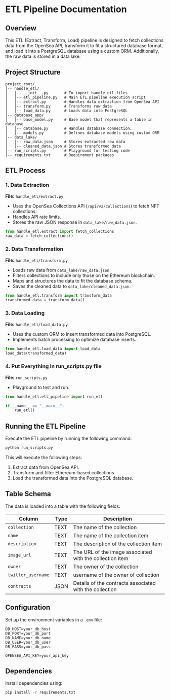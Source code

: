# ETL Pipeline Documentation

## Overview

This ETL (Extract, Transform, Load) pipeline is designed to fetch collections data from the OpenSea API, transform it to fit a structured database format, and load it into a PostgreSQL database using a custom ORM. Additionally, the raw data is stored in a data lake.

## Project Structure

```
project_root/
│-- handle_etl/
│   │-- __init__.py       # To import handle_etl files
│   │-- etl_pipeline.py   # Main ETL pipeline execution script
│   │-- extract.py        # Handles data extraction from OpenSea API
│   │-- transform.py      # Transforms raw data
│   │-- load_data.py      # Loads data into PostgreSQL
│-- database_app/
│   │-- base_model.py     # Base model that represents a table in database
│   │-- database.py       # Handles database connection.
│   │-- models.py         # Defines database models using custom ORM
│-- data_lake/
│   │-- raw_data.json     # Stores extracted raw data
│   │-- cleaned_data.json # Stores transformed data
│-- run_scripts.py        # Playground for testing code
│-- requirements.txt      # Requirement packages
```

## ETL Process

### 1. Data Extraction

**File:** `handle_etl/extract.py`

- Uses the OpenSea Collections API (`/api/v2/collections`) to fetch NFT collections.
- Handles API rate limits.
- Stores the raw JSON response in `data_lake/raw_data.json`.

```python
from handle_etl.extract import fetch_collections
raw_data = fetch_collections()
```

### 2. Data Transformation

**File:** `handle_etl/transform.py`

- Loads raw data from `data_lake/raw_data.json`.
- Filters collections to include only those on the Ethereum blockchain.
- Maps and structures the data to fit the database schema.
- Saves the cleaned data to `data_lake/cleaned_data.json`.

```python
from handle_etl.transform import transform_data
transformed_data = transform_data()
```

### 3. Data Loading

**File:** `handle_etl/load_data.py`

- Uses the custom ORM to insert transformed data into PostgreSQL.
- Implements batch processing to optimize database inserts.

```python
from handle_etl.load_data import load_data
load_data(transformed_data)
```

### 4. Put Everything in run_scripts.py file

**File:** `run_scripts.py`

- Playground to test and run.

```python
from handle_etl.etl_pipeline import run_etl

if __name__ == "__main__":
    run_etl()
```

## Running the ETL Pipeline

Execute the ETL pipeline by running the following command:

```sh
python run_scripts.py
```

This will execute the following steps:

1. Extract data from OpenSea API.
2. Transform and filter Ethereum-based collections.
3. Load the transformed data into the PostgreSQL database.

## Table Schema

The data is loaded into a table with the following fields:

| Column             | Type | Description                                              |
| ------------------ | ---- | -------------------------------------------------------- |
| `collection`       | TEXT | The name of the collection                               |
| `name`             | TEXT | The name of the collection item                          |
| `description`      | TEXT | The description of the collection item                   |
| `image_url`        | TEXT | The URL of the image associated with the collection item |
| `owner`            | TEXT | The owner of the collection                              |
| `twitter_username` | TEXT | username of the owner of collection                      |
| `contracts`        | JSON | Details of the contracts associated with the collection  |

## Configuration

Set up the environment variables in a `.env` file:

```
DB_HOST=your_db_host
DB_PORT=your_db_port
DB_NAME=your_db_name
DB_USER=your_db_user
DB_PASS=your_db_pass

OPENSEA_API_KEY=your_api_key
```

## Dependencies

Install dependencies using:

```sh
pip install -r requirements.txt
```

